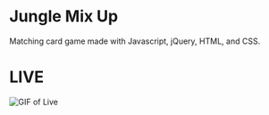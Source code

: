# Jungle Mix Up

Matching card game made with Javascript, jQuery, HTML, and CSS.

# LIVE

![GIF of Live](/assets/images/portfoliovidJungle.gif)
